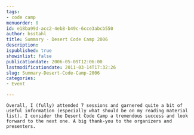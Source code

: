```yaml
---
tags:
- code camp
menuorder: 0
id: e18ba99d-acc2-4eb8-b49c-6cce3abcb550
author: bsstahl
title: Summary - Desert Code Camp 2006
description: 
ispublished: true
showinlist: false
publicationdate: 2006-05-09T12:06:00
lastmodificationdate: 2011-03-14T17:32:26
slug: Summary-Desert-Code-Camp-2006
categories:
- Event

---
```

	Overall, I (fully) attended 7 sessions and garnered quite a bit of useful information (especially what should be on my reading material list). I consider the Desert Code Camp a tremendous success and look forward to the next one. A big thank-you to the organizers and presenters.
